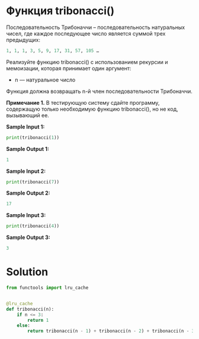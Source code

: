 # Функция tribonacci()

Последовательность Трибоначчи – последовательность натуральных чисел, где каждое последующее число является суммой трех
предыдущих:

```python
1, 1, 1, 3, 5, 9, 17, 31, 57, 105 …
```

Реализуйте функцию tribonacci() с использованием рекурсии и мемоизации, которая принимает один аргумент:

* n — натуральное число

Функция должна возвращать n-й член последовательности Трибоначчи.

**Примечание 1.** В тестирующую систему сдайте программу, содержащую только необходимую функцию tribonacci(), но не код,
вызывающий ее.

**Sample Input 1:**

```python
print(tribonacci(1))
```

**Sample Output 1:**

```python
1
```

**Sample Input 2:**

```python
print(tribonacci(7))
```

**Sample Output 2:**

```python
17
```

**Sample Input 3:**

```python
print(tribonacci(4))
```

**Sample Output 3:**

```python
3
```

# Solution

```python
from functools import lru_cache


@lru_cache
def tribonacci(n):
    if n <= 3:
        return 1
    else:
        return tribonacci(n - 1) + tribonacci(n - 2) + tribonacci(n - 3)
```